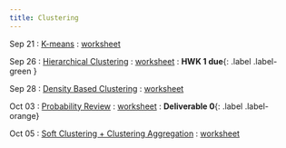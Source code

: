 ```yaml
---
title: Clustering
---
```


Sep 21 
: [K-means](#) 
  : [worksheet](#)

Sep 26 
: [Hierarchical Clustering](#) 
  : [worksheet](#) 
    : **HWK 1 due**{: .label .label-green }

Sep 28 
: [Density Based Clustering](#) 
  : [worksheet](#)

Oct 03 
: [Probability Review](#) 
  : [worksheet](#)
    : **Deliverable 0**{: .label .label-orange}

Oct 05 
: [Soft Clustering + Clustering Aggregation](#) 
  : [worksheet](#)
